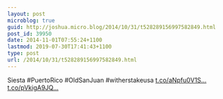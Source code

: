 ```yaml
---
layout: post
microblog: true
guid: http://joshua.micro.blog/2014/10/31/t528289156997582849.html
post_id: 39950
date: 2014-11-01T07:55:24+1100
lastmod: 2019-07-30T17:41:43+1100
type: post
url: /2014/10/31/t528289156997582849.html
---
```

Siesta #PuertoRico #OldSanJuan #witherstakeusa [t.co/aNpfu0V1S...](http://t.co/aNpfu0V1SI) [t.co/pVkigA9JQ...](http://t.co/pVkigA9JQe)
